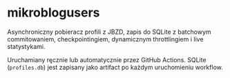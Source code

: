 # mikroblogusers

Asynchroniczny pobieracz profili z JBZD, zapis do SQLite z batchowym commitowaniem,
checkpointingiem, dynamicznym throttlingiem i live statystykami.

Uruchamiany ręcznie lub automatycznie przez GitHub Actions. SQLite (`profiles.db`) jest
zapisany jako artifact po każdym uruchomieniu workflow.
